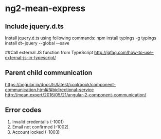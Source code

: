 # ng2-mean-express
## Include jquery.d.ts

Install jquery.d.ts using following commands:
npm install typings -g
typings install dt~jquery --global --save

##Call external JS function from TypeScript
http://jqfaq.com/how-to-use-external-js-in-typescript/

## Parent child communication
https://angular.io/docs/ts/latest/cookbook/component-communication.html#!#bidirectional-service
http://mean.expert/2016/05/21/angular-2-component-communication/


## Error codes
1. Invalid credentails (-1001)
2. Email not confirmed (-1002)
3. Account locked (-1003)
